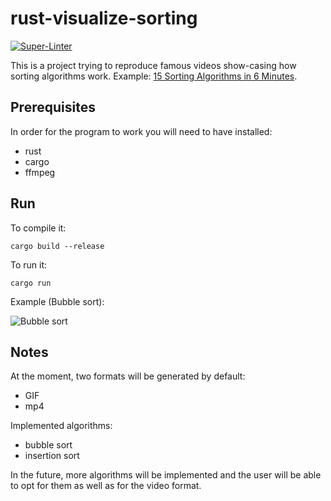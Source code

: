 # rust-visualize-sorting

[![Super-Linter](https://github.com/arghpy/rust-visualize-sorting/actions/workflows/manage_pull_requests.yaml/badge.svg)](https://github.com/marketplace/actions/super-linter)

This is a project trying to reproduce famous videos show-casing how sorting algorithms work.
Example: [15 Sorting Algorithms in 6 Minutes](https://www.youtube.com/watch?v=kPRA0W1kECg).

## Prerequisites

In order for the program to work you will need to have installed:
- rust
- cargo
- ffmpeg

## Run

To compile it:

```console
cargo build --release
```

To run it:

```console
cargo run
```

Example (Bubble sort):

![Bubble sort](./assets/bubble_sort.gif)

## Notes

At the moment, two formats will be generated by default:
- GIF
- mp4

Implemented algorithms:
- bubble sort
- insertion sort

In the future, more algorithms will be implemented and the user will be able to opt for them
as well as for the video format.

